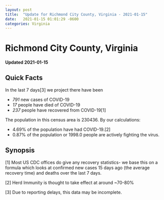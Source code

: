 ```yaml
---
layout: post
title:  "Update for Richmond City County, Virginia - 2021-01-15"
date:   2021-01-15 01:01:29 -0600
categories: Virginia
---
```


# Richmond City County, Virginia
#### Updated 2021-01-15

## Quick Facts

In the last 7 days[3] we project there have been
- *791* new cases of COVID-19
- *17* people have died of COVID-19
- *237* people have recovered from COVID-19[1]

The population in this census area is 230436. By our calculations:
- 4.69% of the population have had COVID-19.[2]
- 0.87% of the population or 1998.0 people are actively fighting the virus.

## Synopsis




[1] Most US CDC offices do give any recovery statistics- we base this on a formula which looks at confirmed new cases
15 days ago (the average recovery time) and deaths over the last 7 days.

[2] Herd Immunity is thought to take effect at around ~70-80%

[3] Due to reporting delays, this data may be incomplete.
 
    